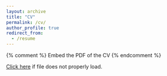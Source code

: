 ```yaml
---
layout: archive
title: "CV"
permalink: /cv/
author_profile: true
redirect_from:
  - /resume
---
```


{% comment %} 
    Embed the PDF of the CV
{% endcomment %}

 <a href="https://github.com/ndjackso/ndjackso.github.io/blob/09eb39025c64b9fc456ef12987b95b3d7e47abd7/files/nicole_jackson_cv.pdf" target="_blank">Click here</a> if file does not properly load. 

<object data="{{ site.url }}{{ site.baseurl }}/files/nicole_jackson_cv.pdf" width="800" height="600" type="application/pdf"></object>
